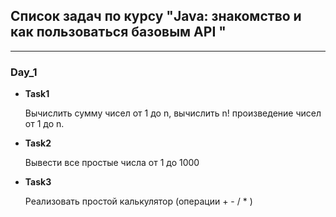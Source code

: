 ## Список задач по курсу "Java: знакомство и как пользоваться базовым API "
___
### Day_1
* __Task1__
  
    Вычислить сумму чисел от 1 до n, вычислить n! произведение чисел от 1 до n.


* __Task2__

    Вывести все простые числа от 1 до 1000


* __Task3__

    Реализовать простой калькулятор (операции + - / * )
